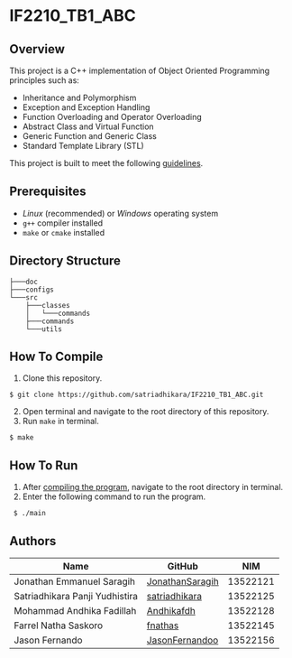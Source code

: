 # IF2210_TB1_ABC

## Overview

This project is a C++ implementation of Object Oriented Programming principles such as:

- Inheritance and Polymorphism
- Exception and Exception Handling
- Function Overloading and Operator Overloading
- Abstract Class and Virtual Function
- Generic Function and Generic Class
- Standard Template Library (STL)

This project is built to meet the following [guidelines](https://docs.google.com/document/d/1gE2ovBWM_tM1vGqDE-SwkdymLVizFfn40q2ru6dKhwA/edit).

## Prerequisites

- *Linux* (recommended) or *Windows* operating system
- `g++` compiler installed
- `make` or `cmake` installed

## Directory Structure

```
├───doc
├───configs
└───src
    ├───classes
    │   └───commands           
    ├───commands
    └───utils
```

## How To Compile

1. Clone this repository.

```
$ git clone https://github.com/satriadhikara/IF2210_TB1_ABC.git
```

2. Open terminal and navigate to the root directory of this repository.
3. Run `make` in terminal.
```
$ make
```

## How To Run

1. After [compiling the program](#how-to-compile), navigate to the root directory in terminal.
2. Enter the following command to run the program.

```
 $ ./main
```
## Authors

| Name                           | GitHub                                                | NIM      |
| ------------------------------ | ----------------------------------------------------- | -------- |
| Jonathan Emmanuel Saragih      | [JonathanSaragih](https://github.com/JonathanSaragih) | 13522121 |
| Satriadhikara Panji Yudhistira | [satriadhikara](https://github.com/satriadhikara)     | 13522125 |
| Mohammad Andhika Fadillah      | [Andhikafdh](https://github.com/Andhikafdh)           | 13522128 |
| Farrel Natha Saskoro           | [fnathas](https://github.com/fnathas)                 | 13522145 |
| Jason Fernando                 | [JasonFernandoo](https://github.com/JasonFernandoo)   | 13522156 |